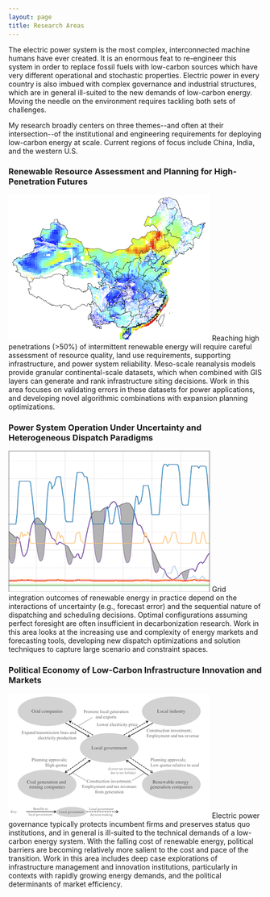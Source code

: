 ```yaml
---
layout: page
title: Research Areas
---
```


The electric power system is the most complex, interconnected machine humans have ever created. It is an enormous feat to re-engineer this system in order to replace fossil fuels with low-carbon sources which have very different operational and stochastic properties. Electric power in every country is also imbued with complex governance and industrial structures, which are in general ill-suited to the new demands of low-carbon energy. Moving the needle on the environment requires tackling both sets of challenges.

My research broadly centers on three themes--and often at their intersection--of the institutional and engineering requirements for deploying low-carbon energy at scale. Current regions of focus include China, India, and the western U.S.

### Renewable Resource Assessment and Planning for High-Penetration Futures

[![Modelling the potential for wind energy integration on China's coal-heavy electricity grid <](/img/wind-resource-map.png)][r1]
Reaching high penetrations (>50%) of intermittent renewable energy will require careful assessment of resource quality, land use requirements, supporting infrastructure, and power system reliability. Meso-scale reanalysis models provide granular continental-scale datasets, which when combined with GIS layers can generate and rank infrastructure siting decisions. Work in this area focuses on validating errors in these datasets for power applications, and developing novel algorithmic combinations with expansion planning optimizations.

### Power System Operation Under Uncertainty and Heterogeneous Dispatch Paradigms

[![Modeling Unit Commitment in Political Context: Case of China's Partially Restructured Electricity Sector >](/img/power-system-dispatch.png)][r2]
Grid integration outcomes of renewable energy in practice depend on the interactions of uncertainty (e.g., forecast error) and the sequential nature of dispatching and scheduling decisions. Optimal configurations assuming perfect foresight are often insufficient in decarbonization research. Work in this area looks at the increasing use and complexity of energy markets and forecasting tools, developing new dispatch optimizations and solution techniques to capture large scenario and constraint spaces.

### Political Economy of Low-Carbon Infrastructure Innovation and Markets

[![Technology Integration in China’s Electricity System: Central Targets and Local Challenges <](/img/local-gov-incentives-diagram.png)][r3]
Electric power governance typically protects incumbent firms and preserves status quo institutions, and in general is ill-suited to the technical demands of a low-carbon energy system. With the falling cost of renewable energy, political barriers are becoming relatively more salient to the cost and pace of the transition. Work in this area includes deep case explorations of infrastructure management and innovation institutions, particularly in contexts with rapidly growing energy demands, and the political determinants of market efficiency.



[r1]: /2016-06-20-modelling-wind-energy-potential-China/
[r2]: /2018-04-02-unit-commitment-china-political-context-ieee/
[r3]: /2019-06-30-cup-technology-integration-china-electricity/
